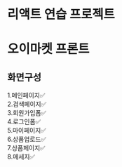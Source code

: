 # 리액트 연습 프로젝트

# 오이마켓 프론트

## 화면구성

1.메인페이지✅  
2.검색페이지✅  
3.회원가입폼✅  
4.로그인폼✅  
5.마이페이지✅  
6.상품업로드✅  
7.상품페이지✅  
8.메세지✅
